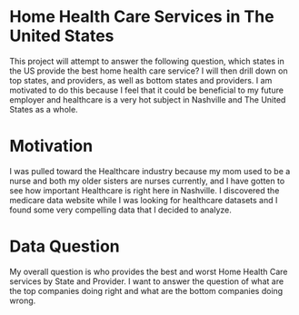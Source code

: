 # Home Health Care Services in The United States

This project will attempt to answer the following question, which states in the US provide the best home health care service? I will then drill down on top states, and providers, as well as bottom states and providers. I am motivated to do this because I feel that it could be beneficial to my future employer and healthcare is a very hot subject in Nashville and The United States as a whole.
# Motivation
I was pulled toward the Healthcare industry because my mom used to be a nurse and both my older sisters are nurses currently, and I have gotten to see how important Healthcare is right here in Nashville. I discovered the medicare data website while I was looking for healthcare datasets and I found some very compelling data that I decided to analyze.
# Data Question
My overall question is who provides the best and worst Home Health Care services by State and Provider. I want to answer the question of what are the top companies doing right and what are the bottom companies doing wrong.
